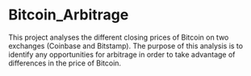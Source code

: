 # Bitcoin_Arbitrage
This project analyses the different closing prices of Bitcoin on two exchanges (Coinbase and Bitstamp). The purpose of this analysis is to identify any opportunities for arbitrage in order to take advantage of differences in the price of Bitcoin.
